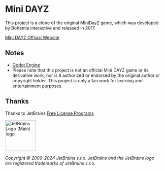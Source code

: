 # Mini DAYZ
This project is a clone of the original MiniDayZ game, which was developed by Bohemia Interactive and released in 2017.

[Mini DAYZ Official Website](https://www.minidayz.com/)
## Notes
- [Godot Engine](https://godotengine.org/)
- Please note that this project is not an official Mini DAYZ game or its derivative work, nor is it authorized or endorsed by the original author or copyright holder. This project is only a fan work for learning and entertainment purposes.

## Thanks
Thanks to JetBrains [Free License Programs](https://www.jetbrains.com/community/opensource/#support)

[<img alt="JetBrains Logo (Main) logo" height="100" src="https://resources.jetbrains.com/storage/products/company/brand/logos/jb_beam.png" width="100"/>](https://www.jetbrains.com/)

*Copyright © 2000-2024 JetBrains s.r.o. JetBrains and the JetBrains logo are registered trademarks of JetBrains s.r.o.*
